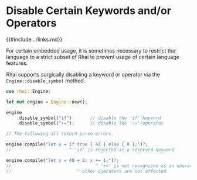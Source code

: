 Disable Certain Keywords and/or Operators
========================================

{{#include ../links.md}}

For certain embedded usage, it is sometimes necessary to restrict the language to a strict subset of Rhai
to prevent usage of certain language features.

Rhai supports surgically disabling a keyword or operator via the `Engine::disable_symbol` method.

```rust , no_run
use rhai::Engine;

let mut engine = Engine::new();

engine
    .disable_symbol("if")       // disable the 'if' keyword
    .disable_symbol("+=");      // disable the '+=' operator

// The following all return parse errors.

engine.compile("let x = if true { 42 } else { 0 };")?;
//                      ^ 'if' is rejected as a reserved keyword

engine.compile("let x = 40 + 2; x += 1;")?;
//                                ^ '+=' is not recognized as an operator
//                         ^ other operators are not affected
```
